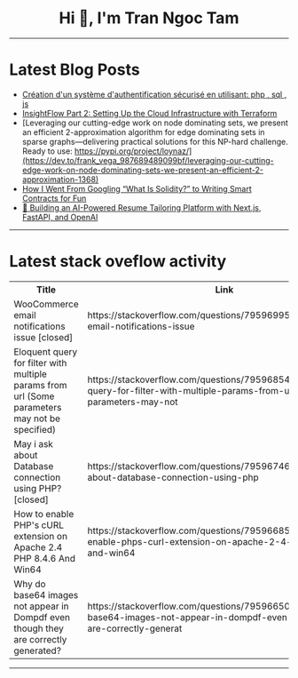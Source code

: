 <h1 align="center">Hi 👋, I'm Tran Ngoc Tam</h1>

---

# Latest Blog Posts 
<!-- BLOG-POST-LIST:START -->
- [Création d&#39;un système d&#39;authentification sécurisé en utilisant: php , sql , js](https://dev.to/loufi__yt_2b361de6191c9c0/creation-dun-systeme-dauthentification-securise-en-utilisant-php-sql-js-10gb)
- [InsightFlow Part 2: Setting Up the Cloud Infrastructure with Terraform](https://dev.to/pizofreude/insightflow-part-2-setting-up-the-cloud-infrastructure-with-terraform-368k)
- [Leveraging our cutting-edge work on node dominating sets, we present an efficient 2-approximation algorithm for edge dominating sets in sparse graphs—delivering practical solutions for this NP-hard challenge. Ready to use: https://pypi.org/project/loynaz/](https://dev.to/frank_vega_987689489099bf/leveraging-our-cutting-edge-work-on-node-dominating-sets-we-present-an-efficient-2-approximation-1368)
- [How I Went From Googling “What Is Solidity?” to Writing Smart Contracts for Fun](https://dev.to/mehulimukherjee/how-i-went-from-googling-what-is-solidity-to-writing-smart-contracts-for-fun-3a3g)
- [🚀 Building an AI-Powered Resume Tailoring Platform with Next.js, FastAPI, and OpenAI](https://dev.to/thakkarrajan/building-an-ai-powered-resume-tailoring-platform-with-nextjs-fastapi-and-openai-3lmg)
<!-- BLOG-POST-LIST:END -->

---

# Latest stack oveflow activity
<table>
  <tr><th>Title</th><th>Link</th></tr>
  <!-- STACKOVERFLOW:START --><tr><td>WooCommerce email notifications issue [closed]</td><td>https://stackoverflow.com/questions/79596995/woocommerce-email-notifications-issue</td></tr><tr><td>Eloquent query for filter with multiple params from url &lpar;Some parameters may not be specified&rpar;</td><td>https://stackoverflow.com/questions/79596854/eloquent-query-for-filter-with-multiple-params-from-url-some-parameters-may-not</td></tr><tr><td>May i ask about Database connection using PHP? [closed]</td><td>https://stackoverflow.com/questions/79596746/may-i-ask-about-database-connection-using-php</td></tr><tr><td>How to enable PHP&#39;s cURL extension on Apache 2.4 PHP 8.4.6 And Win64</td><td>https://stackoverflow.com/questions/79596685/how-to-enable-phps-curl-extension-on-apache-2-4-php-8-4-6-and-win64</td></tr><tr><td>Why do base64 images not appear in Dompdf even though they are correctly generated?</td><td>https://stackoverflow.com/questions/79596650/why-do-base64-images-not-appear-in-dompdf-even-though-they-are-correctly-generat</td></tr><!-- STACKOVERFLOW:END -->
</table>

---


